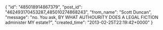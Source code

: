  {
   "id": "485018914867379",
   "post_id": "462493170453287_485010274868243",
   "from_name": "Scott Duncan",
   "message": "no. You ask, BY WHAT AUTHOURITY DOES A LEGAL FICTION administer MY estate?",
   "created_time": "2013-02-25T22:19:42+0000"
 }
